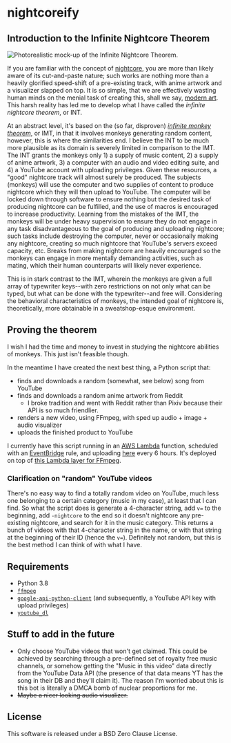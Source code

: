 # nightcoreify

## Introduction to the Infinite Nightcore Theorem

![Photorealistic mock-up of the Infinite Nightcore Theorem.](https://i.imgur.com/NeDxKfV.png)

If you are familiar with the concept of [nightcore](https://en.wikipedia.org/wiki/Nightcore), you are more than likely aware of its cut-and-paste nature; such works are nothing more than a heavily glorified speed-shift of a pre-existing track, with anime artwork and a visualizer slapped on top. It is so simple, that we are effectively wasting human minds on the menial task of creating this, shall we say, [modern art](https://en.wikipedia.org/wiki/Comedian_(artwork)). This harsh reality has led me to develop what I have called the _infinite nightcore theorem_, or INT.

At an abstract level, it's based on the (so far, disproven) _[infinite monkey theorem](https://en.wikipedia.org/wiki/Infinite_monkey_theorem)_, or IMT, in that it involves monkeys generating random content, however, this is where the similarities end. I believe the INT to be much more plausible as its domain is severely limited in comparison to the IMT. The INT grants the monkeys only 1) a supply of music content, 2) a supply of anime artwork, 3) a computer with an audio and video editing suite, and 4) a YouTube account with uploading privileges. Given these resources, a "good" nightcore track will almost surely be produced. The subjects (monkeys) will use the computer and two supplies of content to produce nightcore which they will then upload to YouTube. The computer will be locked down through software to ensure nothing but the desired task of producing nightcore can be fulfilled, and the use of macros is encouraged to increase productivity. Learning from the mistakes of the IMT, the monkeys will be under heavy supervision to ensure they do not engage in any task disadvantageous to the goal of producing and uploading nightcore; such tasks include destroying the computer, never or occasionally making any nightcore, creating so much nightcore that YouTube's servers exceed capacity, etc. Breaks from making nightcore are heavily encouraged so the monkeys can engage in more mentally demanding activities, such as mating, which their human counterparts will likely never experience.

This is in stark contrast to the IMT, wherein the monkeys are given a full array of typewriter keys--with zero restrictions on not only what can be typed, but what can be done with the typewriter--and free will. Considering the behavioral characteristics of monkeys, the intended goal of nightcore is, theoretically, more obtainable in a sweatshop-esque environment.

## Proving the theorem

I wish I had the time and money to invest in studying the nightcore abilities of monkeys. This just isn't feasible though.

In the meantime I have created the next best thing, a Python script that:

- finds and downloads a random (somewhat, see below) song from YouTube
- finds and downloads a random anime artwork from Reddit
    - I broke tradition and went with Reddit rather than Pixiv because their API is so much friendlier.
- renders a new video, using FFmpeg, with sped up audio + image + audio visualizer
- uploads the finished product to YouTube

I currently have this script running in an [AWS Lambda](https://aws.amazon.com/lambda/) function, scheduled with an [EventBridge](https://aws.amazon.com/eventbridge/) rule, and uploading [here](https://youtube.com/c/nightcoreify) every 6 hours. It's deployed on top of [this Lambda layer for FFmpeg](https://github.com/serverlesspub/ffmpeg-aws-lambda-layer).

### Clarification on "random" YouTube videos

There's no easy way to find a totally random video on YouTube, much less one belonging to a certain category (music in my case), at least that I can find. So what the script does is generate a 4-character string, add `v=` to the beginning, add `-nightcore` to the end so it doesn't nightcore any pre-existing nightcore, and search for it in the music category. This returns a bunch of videos with that 4-character string in the name, or with that string at the beginning of their ID (hence the `v=`). Definitely not random, but this is the best method I can think of with what I have.

## Requirements
- Python 3.8
- [`ffmpeg`](https://ffmpeg.org)
- [`google-api-python-client`](https://github.com/googleapis/google-api-python-client) (and subsequently, a YouTube API key with upload privileges)
- [`youtube_dl`](https://github.com/ytdl-org/youtube-dl)

## Stuff to add in the future

- Only choose YouTube videos that won't get claimed. This could be achieved by searching through a pre-defined set of royalty free music channels, or somehow getting the "Music in this video" data directly from the YouTube Data API (the presence of that data means YT has the song in their DB and they'll claim it). The reason I'm worried about this is this bot is literally a DMCA bomb of nuclear proportions for me.
- ~~Maybe a nicer looking audio visualizer.~~

## License

This software is released under a BSD Zero Clause License.
